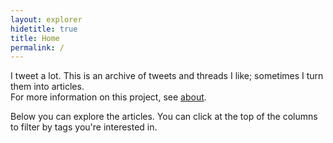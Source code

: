 ```yaml
---
layout: explorer
hidetitle: true
title: Home
permalink: /
---
```


I tweet a lot. This is an archive of tweets and threads I like; sometimes I turn them into articles.  
For more information on this project, see [about](about).

Below you can explore the articles. You can click at the top of the columns to filter by tags you're interested in.
